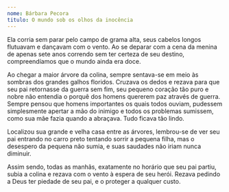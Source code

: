 ```yaml
---
nome: Bárbara Pecora
titulo: O mundo sob os olhos da inocência
---
```


Ela corria sem parar pelo campo de grama alta, seus cabelos longos flutuavam e dançavam com o vento. Ao se deparar com a cena da menina de apenas sete anos correndo sem ter certeza de seu destino, compreendíamos que o mundo ainda era doce.

Ao chegar a maior árvore da colina, sempre sentava-se em meio às sombras dos grandes galhos floridos. Cruzava os dedos e rezava para que seu pai retornasse da guerra sem fim, seu pequeno coração tão puro e nobre não entendia o porquê dos homens quererem paz através de guerra. Sempre pensou que homens importantes os quais todos ouviam, pudessem simplesmente apertar a mão do inimigo e todos os problemas sumissem, como sua mãe fazia quando a abraçava. Tudo ficava tão lindo.

Localizou sua grande e velha casa entre as árvores, lembrou-se de ver seu pai entrando no carro preto tentando sorrir a pequena filha, mas o desespero da pequena não sumia,  e suas saudades não iriam nunca diminuir.

Assim sendo, todas as manhãs, exatamente no horário que seu pai partiu, subia a colina e rezava com o vento à espera de seu herói. Rezava pedindo a Deus ter piedade de seu pai, e o proteger a qualquer custo.



